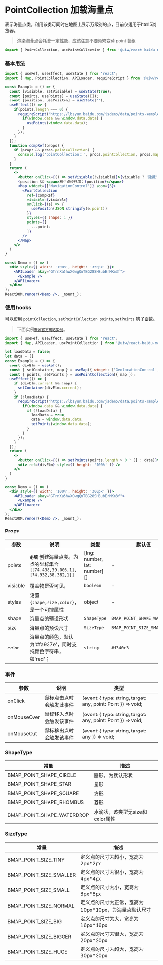 PointCollection 加载海量点
===

表示海量点类，利用该类可同时在地图上展示万级别的点，目前仅适用于html5浏览器。

> 渲染海量点会耗费一定性能，应该注意不要频繁变动 point 数组

```jsx
import { PointCollection, usePointCollection } from '@uiw/react-baidu-map';
```

### 基本用法

<!--DemoStart,bgWhite-->
```jsx
import { useRef, useEffect, useState } from 'react';
import { Map, PointCollection, APILoader, requireScript } from '@uiw/react-baidu-map';

const Example = () => {
  const [visiable, setVisiable] = useState(true);
  const [points, usePoints] = useState([]);
  const [position, usePositon] = useState('');
  useEffect(() => {
    if(points.length === 0) {
      requireScript('https://lbsyun.baidu.com/jsdemo/data/points-sample-data.js').then(() => {
        if(window.data && window.data.data) {
          usePoints(window.data.data);
        }
      });
    }
  });
  function compRef(props) {
    if (props && props.pointCollection) {
      console.log('pointCollection::', props.pointCollection, props.map, props.BMap);
    }
  }
  return (
    <>
      <button onClick={() => setVisiable(!visiable)}>{visiable ? '隐藏' : '显示'}</button>
      {position && <span>标注点经纬度：{position}</span>}
      <Map widget={['NavigationControl']} zoom={5}>
        <PointCollection
          ref={compRef}
          visiable={visiable}
          onClick={(e) => {
            usePositon(JSON.stringify(e.point))
          }}
          styles={{ shape: 1 }}
          points={[
            ...points
          ]}
        />
      </Map>
    </>
  )
}

const Demo = () => (
  <div style={{ width: '100%', height: '350px' }}>
    <APILoader akay="GTrnXa5hwXGwgQnTBG28SHBubErMKm3f">
      <Example />
    </APILoader>
  </div>
);
ReactDOM.render(<Demo />, _mount_);
```
<!--End-->


### 使用 hooks

可以使用 `pointCollection`, `setPointCollection`, `points`, `setPoints` 钩子函数。

> 下面实例[`来源官方网站实例`](http://lbsyun.baidu.com/jsdemo.htm#c1_19)。

<!--DemoStart,bgWhite-->
```jsx
import { useRef, useEffect, useState } from 'react';
import { Map, APILoader, usePointCollection } from '@uiw/react-baidu-map';

let loadData = false;
let data = []
const Example = () => {
  const divElm = useRef();
  const { setContainer, map } = useMap({ widget: ['GeolocationControl', 'NavigationControl'], zoom: 5 });
  const { points, setPoints } = usePointCollection({ map });
  useEffect(() => {
    if (divElm.current && !map) {
      setContainer(divElm.current);
    }
    if (!loadData) {
      requireScript('https://lbsyun.baidu.com/jsdemo/data/points-sample-data.js').then(() => {
        if(window.data && window.data.data) {
          if (!loadData) {
            loadData = true;
            data = window.data.data;
            setPoints(window.data.data);
          }
        }
      });
    }
  });
  return (
    <>
      <button onClick={() => setPoints(points.length > 0 ? [] : data)}>{points && points.length > 0 ? '清空标注' : '显示标注'}</button>
      <div ref={divElm} style={{ height: '100%' }} />
    </>
  )
}

const Demo = () => (
  <div style={{ width: '100%', height: '300px' }}>
    <APILoader akay="GTrnXa5hwXGwgQnTBG28SHBubErMKm3f">
      <Example />
    </APILoader>
  </div>
);
ReactDOM.render(<Demo />, _mount_);
```
<!--End-->

### Props

| 参数 | 说明 | 类型 | 默认值 |
| ----- | ----- | ----- | ----- |
| points | **`必填`** 创建海量点类。为点的坐标集合 `[[74.438,39.006,1],[74.932,38.382,1]]` | [lng: number, lat: number][] | - |
| visiable | 覆盖物是否可见。 | `boolean` | - |
| styles | 设置 `{shape,size,color}`，是一个可控属性 | object | - |
| shape | 海量点的预设形状 | `ShapeType` | `BMAP_POINT_SHAPE_WATERDROP` |
| size | 海量点的预设尺寸 | `SizeType` | `BMAP_POINT_SIZE_SMALL` |
| color | 海量点的颜色，默认为'#fa937e'，同时支持颜色字符串，如'red'； | `string` | `#d340c3` |

### 事件

| 参数 | 说明 | 类型 |
| ----- | ----- | ----- |
| onClick | 鼠标点击点时会触发此事件 | (event: { type: string, target: any, point: Point }) => void; |
| onMouseOver | 鼠标移入点时会触发该事件 | (event: { type: string, target: any, point: Point }) => void; |
| onMouseOut | 鼠标移出点时会触发该事件 | (event: { type: string, target: any }) => void; |

### ShapeType

| 常量 | 描述 |
| ---- | ---- |
|BMAP_POINT_SHAPE_CIRCLE | 圆形，为默认形状 |
|BMAP_POINT_SHAPE_STAR | 星形 |
|BMAP_POINT_SHAPE_SQUARE | 方形 |
|BMAP_POINT_SHAPE_RHOMBUS | 菱形 |
|BMAP_POINT_SHAPE_WATERDROP | 水滴状，该类型无size和color属性 |

### SizeType

| 常量 | 描述 |
| ---- | ---- |
| BMAP_POINT_SIZE_TINY | 定义点的尺寸为超小，宽高为2px*2px |
| BMAP_POINT_SIZE_SMALLER | 定义点的尺寸为很小，宽高为4px*4px |
| BMAP_POINT_SIZE_SMALL | 定义点的尺寸为小，宽高为8px*8px |
| BMAP_POINT_SIZE_NORMAL | 定义点的尺寸为正常，宽高为10px*10px，为海量点默认尺寸 |
| BMAP_POINT_SIZE_BIG | 定义点的尺寸为大，宽高为16px*16px |
| BMAP_POINT_SIZE_BIGGER | 定义点的尺寸为很大，宽高为20px*20px |
| BMAP_POINT_SIZE_HUGE | 定义点的尺寸为超大，宽高为30px*30px |
